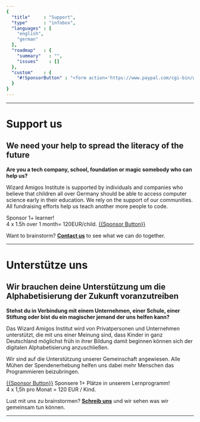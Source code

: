 ```yaml
---
{
  "title"     : "Support",
  "type"      : "infobox",
  "languages" : [
    "english",
    "german"
  ],
  "roadmap"   : {
    "summary"   : "",
    "issues"    : []
  },
  "custom"    : {
    "#!SponsorButton" : "<form action='https://www.paypal.com/cgi-bin/webscr' method='post' target='_top'><input type='hidden' name='cmd' value='_s-xclick'><input type='hidden' name='hosted_button_id' value='ZN2S7RND22VJC'><input type='image' src='https://www.paypalobjects.com/en_US/i/btn/btn_donate_SM.gif' border='0' name='submit' alt='PayPal - The safer, easier way to pay online!'><img alt='' border='0' src='https://www.paypalobjects.com/en_US/i/scr/pixel.gif' width='1' height='1'></form>"
  }
}
---
```


---
[](@english)
# Support us

## We need your help to spread the literacy of the future

**Are you a tech company, school, foundation or magic somebody who can help us?**

Wizard Amigos Institute is supported by individuals and companies who believe that children all over Germany should be able to access computer science early in their education. We rely on the support of our communities. All fundraising efforts help us teach another more people to code.


Sponsor 1+ learner!  
4 x 1.5h over 1 month= 120EUR/child.
[{{Sponsor Button}}](#!SponsorButton)

Want to brainstorm? **[Contact us](mailto:wizard@amigos.institute?Subject=Brainstorm)** to see what we can do together.


---
[](@german)
# Unterstütze uns

## Wir brauchen deine Unterstützung um die Alphabetisierung der Zukunft voranzutreiben

**Stehst du in Verbindung mit einem Unternehmen, einer Schule, einer Stiftung oder bist du ein magischer jemand der uns helfen kann?**

Das Wizard Amigos Institut wird von Privatpersonen und Unternehmen unterstützt, die mit uns einer Meinung sind, dass Kinder in ganz Deutschland möglichst früh in ihrer Bildung damit beginnen können sich der digitalen Alphabetisierung anzuschließen. 

Wir sind auf die Unterstützung unserer Gemeinschaft angewiesen. Alle Mühen der Spendenerhebung helfen uns dabei mehr Menschen das Programmieren beizubringen.

[{{Sponsor Button}}](#!SponsorButton)
Sponsere 1+ Plätze in unserem Lernprogramm!  
4 x 1,5h pro Monat = 120 EUR / Kind.

Lust mit uns zu brainstormen? **[Schreib uns](mailto:wizard@amigos.institute?Subject=Brainstorm)** und wir sehen was wir gemeinsam tun können.




---
